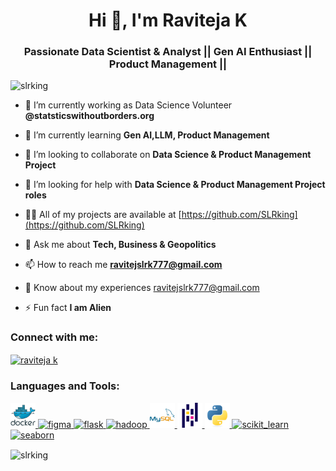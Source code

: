 
<h1 align="center">Hi 👋, I'm Raviteja K</h1>
<h3 align="center">Passionate Data Scientist & Analyst || Gen AI Enthusiast || Product Management ||</h3>


<p img align="right" alt="Coding" width="400" src="https://indoanalytica.com/static/images/data-science-5.gif">

<p align="left"> <img src="https://komarev.com/ghpvc/?username=slrking&label=Profile%20views&color=0e75b6&style=flat" alt="slrking" /> </p>

- 🔭 I’m currently working as Data Science Volunteer **@statsticswithoutborders.org**

- 🌱 I’m currently learning **Gen AI,LLM, Product Management**

- 👯 I’m looking to collaborate on **Data Science & Product Management Project**

- 🤝 I’m looking for help with **Data Science & Product Management Project roles**

- 👨‍💻 All of my projects are available at [https://github.com/SLRking](https://github.com/SLRking)

- 💬 Ask me about **Tech, Business & Geopolitics**

- 📫 How to reach me **ravitejslrk777@gmail.com**

- 📄 Know about my experiences [ravitejslrk777@gmail.com](ravitejslrk777@gmail.com)

- ⚡ Fun fact **I am Alien**

<h3 align="left">Connect with me:</h3>
<p align="left">
<a href="https://linkedin.com/in/raviteja k" target="blank"><img align="center" src="https://raw.githubusercontent.com/rahuldkjain/github-profile-readme-generator/master/src/images/icons/Social/linked-in-alt.svg" alt="raviteja k" height="30" width="40" /></a>
</p>

<h3 align="left">Languages and Tools:</h3>
<p align="left"> <a href="https://www.docker.com/" target="_blank" rel="noreferrer"> <img src="https://raw.githubusercontent.com/devicons/devicon/master/icons/docker/docker-original-wordmark.svg" alt="docker" width="40" height="40"/> </a> <a href="https://www.figma.com/" target="_blank" rel="noreferrer"> <img src="https://www.vectorlogo.zone/logos/figma/figma-icon.svg" alt="figma" width="40" height="40"/> </a> <a href="https://flask.palletsprojects.com/" target="_blank" rel="noreferrer"> <img src="https://www.vectorlogo.zone/logos/pocoo_flask/pocoo_flask-icon.svg" alt="flask" width="40" height="40"/> </a> <a href="https://hadoop.apache.org/" target="_blank" rel="noreferrer"> <img src="https://www.vectorlogo.zone/logos/apache_hadoop/apache_hadoop-icon.svg" alt="hadoop" width="40" height="40"/> </a> <a href="https://www.mysql.com/" target="_blank" rel="noreferrer"> <img src="https://raw.githubusercontent.com/devicons/devicon/master/icons/mysql/mysql-original-wordmark.svg" alt="mysql" width="40" height="40"/> </a> <a href="https://pandas.pydata.org/" target="_blank" rel="noreferrer"> <img src="https://raw.githubusercontent.com/devicons/devicon/2ae2a900d2f041da66e950e4d48052658d850630/icons/pandas/pandas-original.svg" alt="pandas" width="40" height="40"/> </a> <a href="https://www.python.org" target="_blank" rel="noreferrer"> <img src="https://raw.githubusercontent.com/devicons/devicon/master/icons/python/python-original.svg" alt="python" width="40" height="40"/> </a> <a href="https://scikit-learn.org/" target="_blank" rel="noreferrer"> <img src="https://upload.wikimedia.org/wikipedia/commons/0/05/Scikit_learn_logo_small.svg" alt="scikit_learn" width="40" height="40"/> </a> <a href="https://seaborn.pydata.org/" target="_blank" rel="noreferrer"> <img src="https://seaborn.pydata.org/_images/logo-mark-lightbg.svg" alt="seaborn" width="40" height="40"/> </a> </p>

<p><img align="center" src="https://github-readme-stats.vercel.app/api/top-langs?username=slrking&show_icons=true&locale=en&layout=compact" alt="slrking" /></p>
